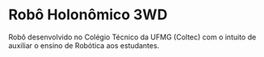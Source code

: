 # Robô Holonômico 3WD

Robô desenvolvido no Colégio Técnico da UFMG (Coltec) com o intuito de auxiliar o ensino de Robótica aos estudantes.
